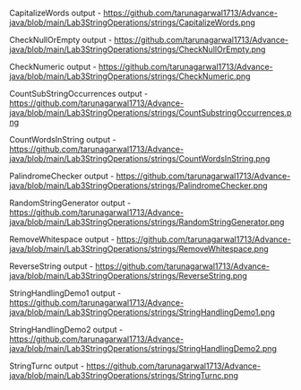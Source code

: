 CapitalizeWords output - https://github.com/tarunagarwal1713/Advance-java/blob/main/Lab3StringOperations/strings/CapitalizeWords.png

CheckNullOrEmpty output - https://github.com/tarunagarwal1713/Advance-java/blob/main/Lab3StringOperations/strings/CheckNullOrEmpty.png

CheckNumeric output - https://github.com/tarunagarwal1713/Advance-java/blob/main/Lab3StringOperations/strings/CheckNumeric.png

CountSubStringOccurrences output - https://github.com/tarunagarwal1713/Advance-java/blob/main/Lab3StringOperations/strings/CountSubstringOccurrences.png

CountWordsInString output - https://github.com/tarunagarwal1713/Advance-java/blob/main/Lab3StringOperations/strings/CountWordsInString.png

PalindromeChecker output - https://github.com/tarunagarwal1713/Advance-java/blob/main/Lab3StringOperations/strings/PalindromeChecker.png

RandomStringGenerator output - https://github.com/tarunagarwal1713/Advance-java/blob/main/Lab3StringOperations/strings/RandomStringGenerator.png

RemoveWhitespace output - https://github.com/tarunagarwal1713/Advance-java/blob/main/Lab3StringOperations/strings/RemoveWhitespace.png

ReverseString output - https://github.com/tarunagarwal1713/Advance-java/blob/main/Lab3StringOperations/strings/ReverseString.png

StringHandlingDemo1 output - https://github.com/tarunagarwal1713/Advance-java/blob/main/Lab3StringOperations/strings/StringHandlingDemo1.png

StringHandlingDemo2 output - https://github.com/tarunagarwal1713/Advance-java/blob/main/Lab3StringOperations/strings/StringHandlingDemo2.png

StringTurnc output - https://github.com/tarunagarwal1713/Advance-java/blob/main/Lab3StringOperations/strings/StringTurnc.png

